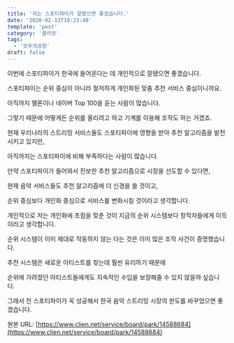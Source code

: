 ```yaml
---
title: '저는 스포티파이가 잘됐으면 좋겠습니다.'
date: '2020-02-13T19:23:48'
template: 'post'
category: '클리앙'
tags: 
  - '모두의공원'
draft: false
---
```


이번에 스포티파이가 한국에 들어온다는 데 개인적으로 잘됐으면 좋겠습니다.

  

스포티파이는 순위 중심이 아니라 철저하게 개인화된 맞춤 추천 서비스 중심이니까요.

  

아직까지 멜론이나 네이버 Top 100을 듣는 사람이 많습니다. 

  

그렇기 때문에 어떻게든 순위를 올리려고 하고 기계를 이용해 조작도 하는 거겠죠.

  

현재 우리나라의 스트리밍 서비스들도 스포티파이에 영향을 받아 추천 알고리즘을 발전시키고 있지만,

  

아직까지는 스포티파이에 비해 부족하다는 사람이 많습니다.

  

만약 스포티파이가 들어와서 진보한 추천 알고리즘으로 시장을 선도할 수 있다면,

  

현재 음악 서비스들도 추천 알고리즘에 더 신경을 쓸 것이고, 

  

순위 중심보다 개인화 중심으로 서비스를 변화시킬 것이라고 생각합니다.

  

개인적으로 저는 개인화에 초점을 맞춘 것이 지금의 순위 시스템보다 창작자들에게 이득이라고 생각합니다.

  

순위 시스템이 이미 제대로 작동하지 않는 다는 것은 이미 많은 조작 사건이 증명했습니다.

  

추천 시스템은 새로운 아티스트를 찾는데 훨씬 유리하기 때문에 

  

순위에 가려졌던 아티스트들에게도 지속적인 수입을 보장해줄 수 있지 않을까 싶습니다. 

  

그래서 전 스포티파이가 꼭 성공해서 한국 음악 스트리밍 시장의 판도를 바꾸었으면 좋겠습니다.

원본 URL: [https://www.clien.net/service/board/park/14588684](https://www.clien.net/service/board/park/14588684)